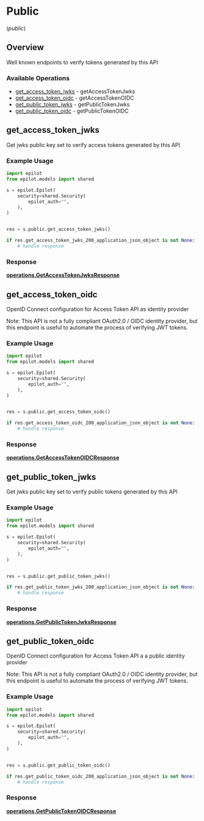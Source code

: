 # Public
(*public*)

## Overview

Well known endpoints to verify tokens generated by this API

### Available Operations

* [get_access_token_jwks](#get_access_token_jwks) - getAccessTokenJwks
* [get_access_token_oidc](#get_access_token_oidc) - getAccessTokenOIDC
* [get_public_token_jwks](#get_public_token_jwks) - getPublicTokenJwks
* [get_public_token_oidc](#get_public_token_oidc) - getPublicTokenOIDC

## get_access_token_jwks

Get jwks public key set to verify access tokens generated by this API

### Example Usage

```python
import epilot
from epilot.models import shared

s = epilot.Epilot(
    security=shared.Security(
        epilot_auth="",
    ),
)


res = s.public.get_access_token_jwks()

if res.get_access_token_jwks_200_application_json_object is not None:
    # handle response
```


### Response

**[operations.GetAccessTokenJwksResponse](../../models/operations/getaccesstokenjwksresponse.md)**


## get_access_token_oidc

OpenID Connect configuration for Access Token API as identity provider

Note: This API is not a fully compliant OAuth2.0 / OIDC identity provider, but this endpoint is useful to
automate the process of verifying JWT tokens.


### Example Usage

```python
import epilot
from epilot.models import shared

s = epilot.Epilot(
    security=shared.Security(
        epilot_auth="",
    ),
)


res = s.public.get_access_token_oidc()

if res.get_access_token_oidc_200_application_json_object is not None:
    # handle response
```


### Response

**[operations.GetAccessTokenOIDCResponse](../../models/operations/getaccesstokenoidcresponse.md)**


## get_public_token_jwks

Get jwks public key set to verify public tokens generated by this API

### Example Usage

```python
import epilot
from epilot.models import shared

s = epilot.Epilot(
    security=shared.Security(
        epilot_auth="",
    ),
)


res = s.public.get_public_token_jwks()

if res.get_public_token_jwks_200_application_json_object is not None:
    # handle response
```


### Response

**[operations.GetPublicTokenJwksResponse](../../models/operations/getpublictokenjwksresponse.md)**


## get_public_token_oidc

OpenID Connect configuration for Access Token API a a public identity provider

Note: This API is not a fully compliant OAuth2.0 / OIDC identity provider, but this endpoint is useful to
automate the process of verifying JWT tokens.


### Example Usage

```python
import epilot
from epilot.models import shared

s = epilot.Epilot(
    security=shared.Security(
        epilot_auth="",
    ),
)


res = s.public.get_public_token_oidc()

if res.get_public_token_oidc_200_application_json_object is not None:
    # handle response
```


### Response

**[operations.GetPublicTokenOIDCResponse](../../models/operations/getpublictokenoidcresponse.md)**

